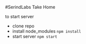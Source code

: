 #SerindLabs Take Home

to start server
* clone repo 
* install node_modules `npm install`
* start server `npm start`